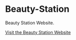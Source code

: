 # Beauty-Station
Beauty Station Website.

[Visit the Beauty Station Website](https://ggabriel007.github.io/Beauty-Station/beauty-Station.html)
